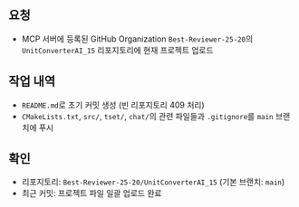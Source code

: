## 요청

- MCP 서버에 등록된 GitHub Organization `Best-Reviewer-25-20`의 `UnitConverterAI_15` 리포지토리에 현재 프로젝트 업로드

## 작업 내역

- `README.md`로 초기 커밋 생성 (빈 리포지토리 409 처리)
- `CMakeLists.txt`, `src/`, `tset/`, `chat/`의 관련 파일들과 `.gitignore`를 `main` 브랜치에 푸시

## 확인

- 리포지토리: `Best-Reviewer-25-20/UnitConverterAI_15` (기본 브랜치: `main`)
- 최근 커밋: 프로젝트 파일 일괄 업로드 완료
